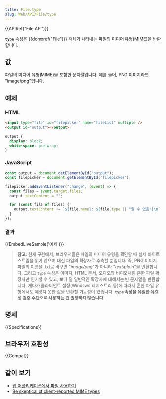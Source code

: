 ```yaml
---
title: File.type
slug: Web/API/File/type
---
```


{{APIRef("File API")}}

**`type`** 속성은 {{domxref("File")}} 객체가 나타내는 파일의 미디어 유형([MIME](/ko/docs/Web/HTTP/Basics_of_HTTP/MIME_types))을 반환합니다.

## 값

파일의 미디어 유형(MIME)을 포함한 문자열입니다. 예를 들어, PNG 이미지라면 "image/png"입니다.

## 예제

### HTML

```html
<input type="file" id="filepicker" name="fileList" multiple />
<output id="output"></output>
```

```css hidden
output {
  display: block;
  white-space: pre-wrap;
}
```

### JavaScript

```js
const output = document.getElementById("output");
const filepicker = document.getElementById("filepicker");

filepicker.addEventListener("change", (event) => {
  const files = event.target.files;
  output.textContent = "";

  for (const file of files) {
    output.textContent += `${file.name}: ${file.type || "알 수 없음"}\n`;
  }
});
```

### 결과

{{EmbedLiveSample('예제')}}

> **참고:** 현재 구현에서, 브라우저들은 파일의 미디어 유형을 확인할 때 실제 바이트스트림을 읽지 않으며 대신 파일의 확장자로 추측할 뿐입니다. 즉, PNG 이미지 파일의 이름을 .txt로 바꾸면 "_image/png_"가 아니라 "_text/plain_"을 반환합니다. 그리고 `type` 속성은 이미지, HTML 문서, 오디오와 비디오처럼 흔한 파일 확장자만 인지할 수 있고, 보다 덜 일반적인 확장자에 대해서는 빈 문자열을 반환합니다. 게다가 클라이언트 설정(Windows 레지스트리 등)에 따라서 흔한 파일 유형에서도 예상치 못한 값을 반환할 가능성이 있습니다. **`type` 속성을 유일한 유효성 검증 수단으로 사용하는 건 권장하지 않습니다.**

## 명세

{{Specifications}}

## 브라우저 호환성

{{Compat}}

## 같이 보기

- [웹 어플리케이션에서 파일 사용하기](/ko/docs/Web/API/File/Using_files_from_web_applications)
- [Be skeptical of client-reported MIME types](https://textslashplain.com/2018/07/26/be-skeptical-of-client-reported-mime-content-types/)
